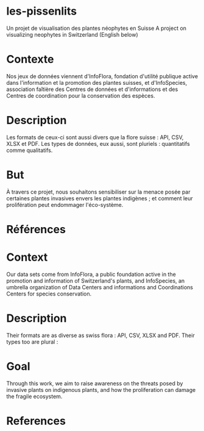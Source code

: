 # les-pissenlits
Un projet de visualisation des plantes néophytes en Suisse
A project on visualizing neophytes in Switzerland
(English below)

# Contexte 
Nos jeux de données viennent d'InfoFlora, fondation d'utilité publique active dans l'information et la promotion des plantes suisses, et d'InfoSpecies, association faîtière des Centres de données et d'informations et des Centres de coordination pour la conservation des espèces. 

# Description
 Les formats de ceux-ci sont aussi divers que la flore suisse : API, CSV, XLSX et PDF. Les types de données, eux aussi, sont pluriels : quantitatifs comme qualitatifs. 
 <!-- ajouter attribut et type de données -->

# But
 À travers ce projet, nous souhaitons sensibiliser sur la menace posée par certaines plantes invasives envers les plantes indigènes ; et comment leur prolifération peut endommager l'éco-système.

# Références
<!-- à trouver -->

# Context
 Our data sets come from InfoFlora, a public foundation active in the promotion and information of Switzerland's plants, and InfoSpecies, an umbrella organization of Data Centers and informations and Coordinations Centers for species conservation.

# Description
 Their formats are as diverse as swiss flora : API, CSV, XLSX and PDF. Their types too are plural : 
 <!-- add attibutes and datatypes-->

# Goal 
 Through this work, we aim to raise awareness on the threats posed by invasive plants on indigenous plants, and how the proliferation can damage the fragile ecosystem.

# References
<!-- add references -->
